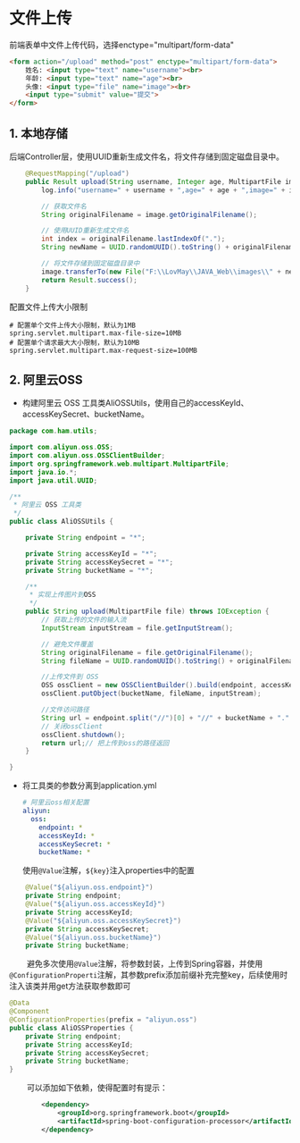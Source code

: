 # 文件上传

前端表单中文件上传代码，选择enctype="multipart/form-data"

```html
<form action="/upload" method="post" enctype="multipart/form-data">
    姓名: <input type="text" name="username"><br>
    年龄: <input type="text" name="age"><br>
    头像: <input type="file" name="image"><br>
    <input type="submit" value="提交">
</form>
```

## 1. 本地存储

后端Controller层，使用UUID重新生成文件名，将文件存储到固定磁盘目录中。

```java
    @RequestMapping("/upload")
    public Result upload(String username, Integer age, MultipartFile image) throws Exception {
        log.info("username=" + username + ",age=" + age + ",image=" + image);

        // 获取文件名
        String originalFilename = image.getOriginalFilename();

        // 使用UUID重新生成文件名
        int index = originalFilename.lastIndexOf(".");
        String newName = UUID.randomUUID().toString() + originalFilename.substring(index);

        // 将文件存储到固定磁盘目录中
        image.transferTo(new File("F:\\LovMay\\JAVA_Web\\images\\" + newName));
        return Result.success();
    }
```

配置文件上传大小限制

```properties
# 配置单个文件上传大小限制，默认为1MB
spring.servlet.multipart.max-file-size=10MB
# 配置单个请求最大大小限制，默认为10MB
spring.servlet.multipart.max-request-size=100MB
```

## 2. 阿里云OSS


- 构建阿里云 OSS 工具类AliOSSUtils，使用自己的accessKeyId、accessKeySecret、bucketName。

```java
package com.ham.utils;

import com.aliyun.oss.OSS;
import com.aliyun.oss.OSSClientBuilder;
import org.springframework.web.multipart.MultipartFile;
import java.io.*;
import java.util.UUID;

/**
 * 阿里云 OSS 工具类
 */
public class AliOSSUtils {

    private String endpoint = "*";

    private String accessKeyId = "*";
    private String accessKeySecret = "*";
    private String bucketName = "*";

    /**
     * 实现上传图片到OSS
     */
    public String upload(MultipartFile file) throws IOException {
        // 获取上传的文件的输入流
        InputStream inputStream = file.getInputStream();

        // 避免文件覆盖
        String originalFilename = file.getOriginalFilename();
        String fileName = UUID.randomUUID().toString() + originalFilename.substring(originalFilename.lastIndexOf("."));

        //上传文件到 OSS
        OSS ossClient = new OSSClientBuilder().build(endpoint, accessKeyId, accessKeySecret);
        ossClient.putObject(bucketName, fileName, inputStream);

        //文件访问路径
        String url = endpoint.split("//")[0] + "//" + bucketName + "." + endpoint.split("//")[1] + "/" + fileName;
        // 关闭ossClient
        ossClient.shutdown();
        return url;// 把上传到oss的路径返回
    }

}
```

- 将工具类的参数分离到application.yml
  
  ```yml
  # 阿里云oss相关配置
  aliyun:
    oss:
      endpoint: *
      accessKeyId: *
      accessKeySecret: *
      bucketName: *
  ```
  
  使用`@Value`注解，`${key}`注入properties中的配置

```java
    @Value("${aliyun.oss.endpoint}")
    private String endpoint;
    @Value("${aliyun.oss.accessKeyId}")
    private String accessKeyId;
    @Value("${aliyun.oss.accessKeySecret}")
    private String accessKeySecret;
    @Value("${aliyun.oss.bucketName}")
    private String bucketName;
```

        避免多次使用`@Value`注解，将参数封装，上传到Spring容器，并使用`@ConfigurationProperti`注解，其参数prefix添加前缀补充完整key，后续使用时注入该类并用get方法获取参数即可

```java
@Data
@Component
@ConfigurationProperties(prefix = "aliyun.oss")
public class AliOSSProperties {
    private String endpoint;
    private String accessKeyId;
    private String accessKeySecret;
    private String bucketName;
}
```

        可以添加如下依赖，使得配置时有提示：

```xml
        <dependency>
            <groupId>org.springframework.boot</groupId>
            <artifactId>spring-boot-configuration-processor</artifactId>
        </dependency>
```

